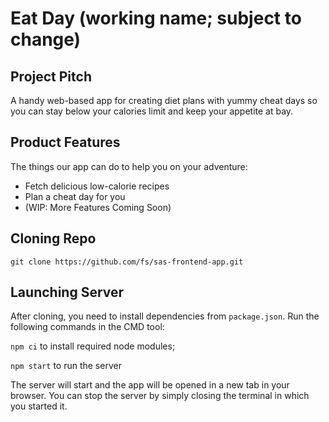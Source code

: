 # Eat Day (working name; subject to change)

## Project Pitch

A handy web-based app for creating diet plans with yummy cheat days so you can stay below your calories limit and keep your appetite at bay.

## Product Features

The things our app can do to help you on your adventure:

- Fetch delicious low-calorie recipes
- Plan a cheat day for you
- (WIP: More Features Coming Soon)

## Cloning Repo

`git clone https://github.com/fs/sas-frontend-app.git`

## Launching Server

After cloning, you need to install dependencies from `package.json`. Run the following commands in the CMD tool:

`npm ci` to install required node modules;

`npm start` to run the server

The server will start and the app will be opened in a new tab in your browser.
You can stop the server by simply closing the terminal in which you started it.

